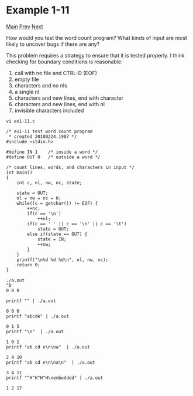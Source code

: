 # Example 1-11
[Main](knr.md) [Prev](ex1-10.md) [Next](ex1-12.md)

How would you test the word count program? What kinds of input are most likely to uncover bugs if there are any?

This problem requires a strategy to ensure that it is tested properly. I think checking for boundary conditions is reasonable:
1. call with no file and CTRL-D (EOF)
2. empty file
3. characters and no nls
4. a single nl
5. characters and new lines, end with character
6. characters and new lines, end with nl
7. invisible characters included

```
vi ex1-11.c

/* ex1-11 test word count program
 * created 20180224.1907 */
#include <stdio.h>

#define IN 1	/* inside a word */
#define OUT 0	/* outside a word */

/* count lines, words, and characters in input */
int main()
{
	int c, nl, nw, nc, state;

	state = OUT;
	nl = nw = nc = 0;
	while((c = getchar()) != EOF) {
		++nc;
		if(c == '\n')
			++nl;
		if(c == ' ' || c == '\n' || c == '\t')
			state = OUT;
		else if(state == OUT) {
			state = IN;
			++nw;
		}
	}
	printf("\n%d %d %d\n", nl, nw, nc);
	return 0;
}

./a.out
^D
0 0 0

printf "" | ./a.out

0 0 0
printf "abcde" | ./a.out 

0 1 5
printf "\n"  | ./a.out 

1 0 1
printf "ab cd e\n\na"  | ./a.out 

2 4 10
printf "ab cd e\n\na\n"  | ./a.out 

3 4 11
printf "^H^H^H^H\nembedded" | ./a.out 

1 2 17

```

